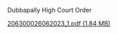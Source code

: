 Dubbapally High Court Order

[206300026062023\_1.pdf (1.84 MB)](../files/fc19939c-c9cb-4ddd-8b6a-b545174a3336.pdf)